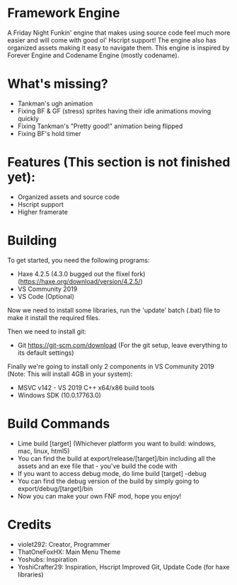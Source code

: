 # Framework Engine
A Friday Night Funkin' engine that makes using source code feel much more easier and will come with good ol' Hscript support! The engine also has organized assets making it easy to navigate them. This engine is inspired by Forever Engine and Codename Engine (mostly codename).

# What's missing?
- Tankman's ugh animation
- Fixing BF & GF (stress) sprites having their idle animations moving quickly
- Fixing Tankman's "Pretty good!" animation being flipped
- Fixing BF's hold timer

# Features (This section is not finished yet):
- Organized assets and source code
- Hscript support
- Higher framerate

# Building
To get started, you need the following programs:
- Haxe 4.2.5 (4.3.0 bugged out the flixel fork) (https://haxe.org/download/version/4.2.5/)
- VS Community 2019
- VS Code (Optional)

Now we need to install some libraries, run the 'update' batch (.bat) file to make it install the required files.

Then we need to install git:
- Git https://git-scm.com/download (For the git setup, leave everything to its default settings)

Finally we're going to install only 2 components in VS Community 2019 (Note: This will install 4GB in your system):
- MSVC v142 - VS 2019 C++ x64/x86 build tools
- Windows SDK (10.0.17763.0)

# Build Commands
- Lime build [target] (Whichever platform you want to build: windows, mac, linux, html5)
- You can find the build at export/release/[target]/bin including all the assets and an exe file that -  you've build the code with
- If you want to access debug mode, do lime build [target] -debug
- You can find the debug version of the build by simply going to export/debug/[target]/bin
- Now you can make your own FNF mod, hope you enjoy!

# Credits
- violet292: Creator, Programmer
- ThatOneFoxHX: Main Menu Theme
- Yoshubs: Inspiration
- YoshiCrafter29: Inspiration, Hscript Improved Git, Update Code (for haxe libraries)